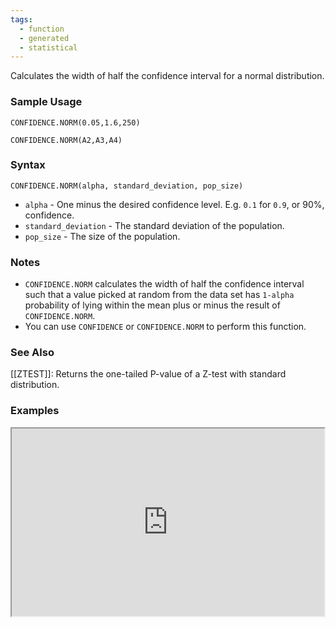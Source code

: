 ```yaml
---
tags:
  - function
  - generated
  - statistical
---
```


Calculates the width of half the confidence interval for a normal distribution.

### Sample Usage

`CONFIDENCE.NORM(0.05,1.6,250)`

`CONFIDENCE.NORM(A2,A3,A4)`

### Syntax

`CONFIDENCE.NORM(alpha, standard_deviation, pop_size)`

* `alpha` - One minus the desired confidence level. E.g. `0.1` for `0.9`, or 90%, confidence.
* `standard_deviation` - The standard deviation of the population.
* `pop_size` - The size of the population.

### Notes

* `CONFIDENCE.NORM` calculates the width of half the confidence interval such that a value picked at random from the data set has `1-alpha` probability of lying within the mean plus or minus the result of `CONFIDENCE.NORM`.
* You can use `CONFIDENCE` or `CONFIDENCE.NORM` to perform this function.

### See Also

[[ZTEST]]: Returns the one-tailed P-value of a Z-test with standard distribution.

### Examples

<iframe height="300" src="https://docs.google.com/spreadsheet/pub?key=0As3tAuweYU9QdHJMSEZmaGRhc3FENWZLWG5KLVRWS1E&amp;output=html" width="500"></iframe>